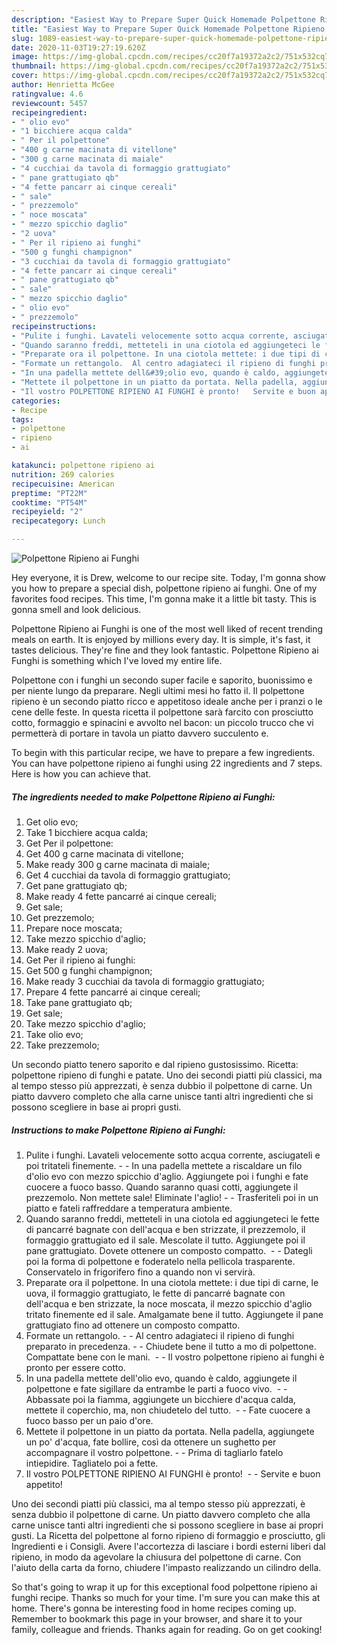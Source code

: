 ```yaml
---
description: "Easiest Way to Prepare Super Quick Homemade Polpettone Ripieno ai Funghi"
title: "Easiest Way to Prepare Super Quick Homemade Polpettone Ripieno ai Funghi"
slug: 1089-easiest-way-to-prepare-super-quick-homemade-polpettone-ripieno-ai-funghi
date: 2020-11-03T19:27:19.620Z
image: https://img-global.cpcdn.com/recipes/cc20f7a19372a2c2/751x532cq70/polpettone-ripieno-ai-funghi-recipe-main-photo.jpg
thumbnail: https://img-global.cpcdn.com/recipes/cc20f7a19372a2c2/751x532cq70/polpettone-ripieno-ai-funghi-recipe-main-photo.jpg
cover: https://img-global.cpcdn.com/recipes/cc20f7a19372a2c2/751x532cq70/polpettone-ripieno-ai-funghi-recipe-main-photo.jpg
author: Henrietta McGee
ratingvalue: 4.6
reviewcount: 5457
recipeingredient:
- " olio evo"
- "1 bicchiere acqua calda"
- " Per il polpettone"
- "400 g carne macinata di vitellone"
- "300 g carne macinata di maiale"
- "4 cucchiai da tavola di formaggio grattugiato"
- " pane grattugiato qb"
- "4 fette pancarr ai cinque cereali"
- " sale"
- " prezzemolo"
- " noce moscata"
- " mezzo spicchio daglio"
- "2 uova"
- " Per il ripieno ai funghi"
- "500 g funghi champignon"
- "3 cucchiai da tavola di formaggio grattugiato"
- "4 fette pancarr ai cinque cereali"
- " pane grattugiato qb"
- " sale"
- " mezzo spicchio daglio"
- " olio evo"
- " prezzemolo"
recipeinstructions:
- "Pulite i funghi. Lavateli velocemente sotto acqua corrente, asciugateli e poi tritateli finemente.  In una padella mettete a riscaldare un filo d&#39;olio evo con mezzo spicchio d&#39;aglio. Aggiungete poi i funghi e fate cuocere a fuoco basso. Quando saranno quasi cotti, aggiungete il prezzemolo. Non mettete sale! Eliminate l&#39;aglio!  Trasferiteli poi in un piatto e fateli raffreddare a temperatura ambiente."
- "Quando saranno freddi, metteteli in una ciotola ed aggiungeteci le fette di pancarré bagnate con dell&#39;acqua e ben strizzate, il prezzemolo, il formaggio grattugiato ed il sale. Mescolate il tutto. Aggiungete poi il pane grattugiato. Dovete ottenere un composto compatto.   Dategli poi la forma di polpettone e foderatelo nella pellicola trasparente. Conservatelo in frigorifero fino a quando non vi servirà."
- "Preparate ora il polpettone. In una ciotola mettete: i due tipi di carne, le uova, il formaggio grattugiato, le fette di pancarré bagnate con dell&#39;acqua e ben strizzate, la noce moscata, il mezzo spicchio d&#39;aglio tritato finemente ed il sale. Amalgamate bene il tutto. Aggiungete il pane grattugiato fino ad ottenere un composto compatto."
- "Formate un rettangolo.  Al centro adagiateci il ripieno di funghi preparato in precedenza.  Chiudete bene il tutto a mo di polpettone. Compattate bene con le mani.   Il vostro polpettone ripieno ai funghi è pronto per essere cotto."
- "In una padella mettete dell&#39;olio evo, quando è caldo, aggiungete il polpettone e fate sigillare da entrambe le parti a fuoco vivo.   Abbassate poi la fiamma, aggiungete un bicchiere d&#39;acqua calda, mettete il coperchio, ma, non chiudetelo del tutto.   Fate cuocere a fuoco basso per un paio d&#39;ore."
- "Mettete il polpettone in un piatto da portata. Nella padella, aggiungete un po&#39; d&#39;acqua, fate bollire, così da ottenere un sughetto per accompagnare il vostro polpettone.  Prima di tagliarlo fatelo intiepidire. Tagliatelo poi a fette."
- "Il vostro POLPETTONE RIPIENO AI FUNGHI è pronto!   Servite e buon appetito!"
categories:
- Recipe
tags:
- polpettone
- ripieno
- ai

katakunci: polpettone ripieno ai 
nutrition: 269 calories
recipecuisine: American
preptime: "PT22M"
cooktime: "PT54M"
recipeyield: "2"
recipecategory: Lunch

---
```



![Polpettone Ripieno ai Funghi](https://img-global.cpcdn.com/recipes/cc20f7a19372a2c2/751x532cq70/polpettone-ripieno-ai-funghi-recipe-main-photo.jpg)

Hey everyone, it is Drew, welcome to our recipe site. Today, I'm gonna show you how to prepare a special dish, polpettone ripieno ai funghi. One of my favorites food recipes. This time, I'm gonna make it a little bit tasty. This is gonna smell and look delicious.

Polpettone Ripieno ai Funghi is one of the most well liked of recent trending meals on earth. It is enjoyed by millions every day. It is simple, it's fast, it tastes delicious. They're fine and they look fantastic. Polpettone Ripieno ai Funghi is something which I've loved my entire life.

Polpettone con i funghi un secondo super facile e saporito, buonissimo e per niente lungo da preparare. Negli ultimi mesi ho fatto il. Il polpettone ripieno è un secondo piatto ricco e appetitoso ideale anche per i pranzi o le cene delle feste. In questa ricetta il polpettone sarà farcito con prosciutto cotto, formaggio e spinacini e avvolto nel bacon: un piccolo trucco che vi permetterà di portare in tavola un piatto davvero succulento e.


To begin with this particular recipe, we have to prepare a few ingredients. You can have polpettone ripieno ai funghi using 22 ingredients and 7 steps. Here is how you can achieve that.

<!--inarticleads1-->

##### The ingredients needed to make Polpettone Ripieno ai Funghi:

1. Get  olio evo;
1. Take 1 bicchiere acqua calda;
1. Get  Per il polpettone:
1. Get 400 g carne macinata di vitellone;
1. Make ready 300 g carne macinata di maiale;
1. Get 4 cucchiai da tavola di formaggio grattugiato;
1. Get  pane grattugiato qb;
1. Make ready 4 fette pancarré ai cinque cereali;
1. Get  sale;
1. Get  prezzemolo;
1. Prepare  noce moscata;
1. Take  mezzo spicchio d&#39;aglio;
1. Make ready 2 uova;
1. Get  Per il ripieno ai funghi:
1. Get 500 g funghi champignon;
1. Make ready 3 cucchiai da tavola di formaggio grattugiato;
1. Prepare 4 fette pancarré ai cinque cereali;
1. Take  pane grattugiato qb;
1. Get  sale;
1. Take  mezzo spicchio d&#39;aglio;
1. Take  olio evo;
1. Take  prezzemolo;


Un secondo piatto tenero saporito e dal ripieno gustosissimo. Ricetta: polpettone ripieno di funghi e patate. Uno dei secondi piatti più classici, ma al tempo stesso più apprezzati, è senza dubbio il polpettone di carne. Un piatto davvero completo che alla carne unisce tanti altri ingredienti che si possono scegliere in base ai propri gusti. 

<!--inarticleads2-->

##### Instructions to make Polpettone Ripieno ai Funghi:

1. Pulite i funghi. Lavateli velocemente sotto acqua corrente, asciugateli e poi tritateli finemente. -  - In una padella mettete a riscaldare un filo d&#39;olio evo con mezzo spicchio d&#39;aglio. Aggiungete poi i funghi e fate cuocere a fuoco basso. Quando saranno quasi cotti, aggiungete il prezzemolo. Non mettete sale! Eliminate l&#39;aglio! -  - Trasferiteli poi in un piatto e fateli raffreddare a temperatura ambiente.
1. Quando saranno freddi, metteteli in una ciotola ed aggiungeteci le fette di pancarré bagnate con dell&#39;acqua e ben strizzate, il prezzemolo, il formaggio grattugiato ed il sale. Mescolate il tutto. Aggiungete poi il pane grattugiato. Dovete ottenere un composto compatto.  -  - Dategli poi la forma di polpettone e foderatelo nella pellicola trasparente. Conservatelo in frigorifero fino a quando non vi servirà.
1. Preparate ora il polpettone. In una ciotola mettete: i due tipi di carne, le uova, il formaggio grattugiato, le fette di pancarré bagnate con dell&#39;acqua e ben strizzate, la noce moscata, il mezzo spicchio d&#39;aglio tritato finemente ed il sale. Amalgamate bene il tutto. Aggiungete il pane grattugiato fino ad ottenere un composto compatto.
1. Formate un rettangolo. -  - Al centro adagiateci il ripieno di funghi preparato in precedenza. -  - Chiudete bene il tutto a mo di polpettone. Compattate bene con le mani.  -  - Il vostro polpettone ripieno ai funghi è pronto per essere cotto.
1. In una padella mettete dell&#39;olio evo, quando è caldo, aggiungete il polpettone e fate sigillare da entrambe le parti a fuoco vivo.  -  - Abbassate poi la fiamma, aggiungete un bicchiere d&#39;acqua calda, mettete il coperchio, ma, non chiudetelo del tutto.  -  - Fate cuocere a fuoco basso per un paio d&#39;ore.
1. Mettete il polpettone in un piatto da portata. Nella padella, aggiungete un po&#39; d&#39;acqua, fate bollire, così da ottenere un sughetto per accompagnare il vostro polpettone. -  - Prima di tagliarlo fatelo intiepidire. Tagliatelo poi a fette.
1. Il vostro POLPETTONE RIPIENO AI FUNGHI è pronto!  -  - Servite e buon appetito!


Uno dei secondi piatti più classici, ma al tempo stesso più apprezzati, è senza dubbio il polpettone di carne. Un piatto davvero completo che alla carne unisce tanti altri ingredienti che si possono scegliere in base ai propri gusti. La Ricetta del polpettone al forno ripieno di formaggio e prosciutto, gli Ingredienti e i Consigli. Avere l&#39;accortezza di lasciare i bordi esterni liberi dal ripieno, in modo da agevolare la chiusura del polpettone di carne. Con l&#39;aiuto della carta da forno, chiudere l&#39;impasto realizzando un cilindro della. 

So that's going to wrap it up for this exceptional food polpettone ripieno ai funghi recipe. Thanks so much for your time. I'm sure you can make this at home. There's gonna be interesting food in home recipes coming up. Remember to bookmark this page in your browser, and share it to your family, colleague and friends. Thanks again for reading. Go on get cooking!
